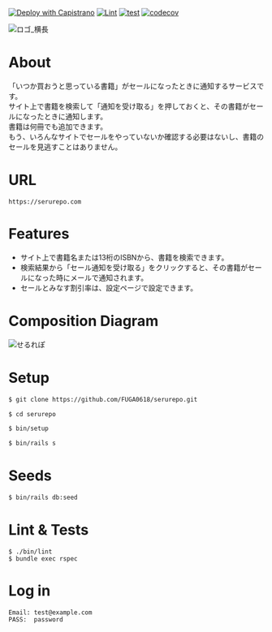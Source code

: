 [![Deploy with Capistrano](https://github.com/FUGA0618/serurepo/actions/workflows/deploy_with_capistrano.yml/badge.svg)](https://github.com/FUGA0618/serurepo/actions/workflows/deploy_with_capistrano.yml)
[![Lint](https://github.com/FUGA0618/serurepo/actions/workflows/lint.yml/badge.svg)](https://github.com/FUGA0618/serurepo/actions/workflows/lint.yml)
[![test](https://github.com/FUGA0618/serurepo/actions/workflows/test.yml/badge.svg)](https://github.com/FUGA0618/serurepo/actions/workflows/test.yml)
[![codecov](https://codecov.io/gh/FUGA0618/serurepo/branch/main/graph/badge.svg?token=XPH2NIQQGP)](https://codecov.io/gh/FUGA0618/serurepo)

![ロゴ_横長](https://user-images.githubusercontent.com/58870882/139534536-65598064-7be0-4a2b-975a-3a722f1a8f8a.png)

# About
「いつか買おうと思っている書籍」がセールになったときに通知するサービスです。<br>
サイト上で書籍を検索して「通知を受け取る」を押しておくと、その書籍がセールになったときに通知します。<br>
書籍は何冊でも追加できます。<br>
もう、いろんなサイトでセールをやっていないか確認する必要はないし、書籍のセールを見逃すことはありません。

# URL

```
https://serurepo.com
```

# Features
- サイト上で書籍名または13桁のISBNから、書籍を検索できます。
- 検索結果から「セール通知を受け取る」をクリックすると、その書籍がセールになった時にメールで通知されます。
- セールとみなす割引率は、設定ページで設定できます。

# Composition Diagram
![せるれぽ](https://user-images.githubusercontent.com/58870882/138904938-f4698b13-3405-4c8d-b333-054b9eaef9b6.png)

# Setup

```bash
$ git clone https://github.com/FUGA0618/serurepo.git
```

```bash
$ cd serurepo
```

```bash
$ bin/setup
```

```bash
$ bin/rails s
```

# Seeds

```bash
$ bin/rails db:seed
```

# Lint & Tests

```shell
$ ./bin/lint
$ bundle exec rspec
```

# Log in

```
Email: test@example.com
PASS:  password
```
